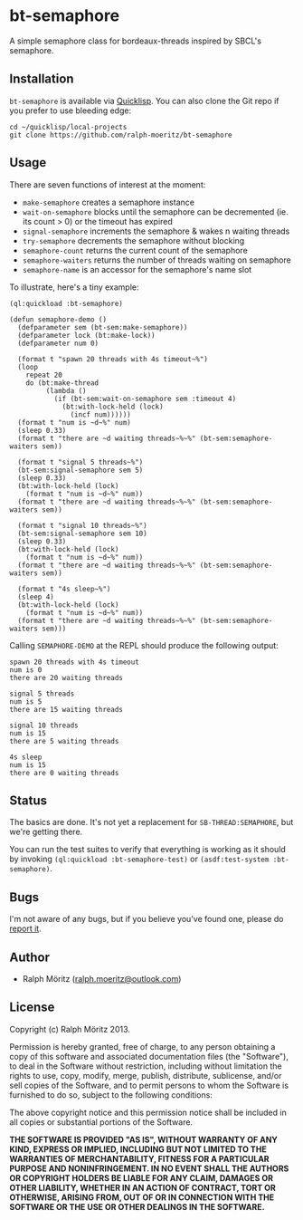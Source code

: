 # bt-semaphore

A simple semaphore class for bordeaux-threads inspired by SBCL's semaphore.

## Installation

`bt-semaphore` is available via [Quicklisp](http://www.quicklisp.org/beta/). You
can also clone the Git repo if you prefer to use bleeding edge:

```
cd ~/quicklisp/local-projects
git clone https://github.com/ralph-moeritz/bt-semaphore
```

## Usage

There are seven functions of interest at the moment:

 - `make-semaphore` creates a semaphore instance
 - `wait-on-semaphore` blocks until the semaphore can be decremented (ie. its
   count > 0) or the timeout has expired
 - `signal-semaphore` increments the semaphore & wakes n waiting threads
 - `try-semaphore` decrements the semaphore without blocking
 - `semaphore-count` returns the current count of the semaphore
 - `semaphore-waiters` returns the number of threads waiting on semaphore
 - `semaphore-name` is an accessor for the semaphore's name slot

To illustrate, here's a tiny example:

```common-lisp
(ql:quickload :bt-semaphore)

(defun semaphore-demo ()
  (defparameter sem (bt-sem:make-semaphore))
  (defparameter lock (bt:make-lock))
  (defparameter num 0)
  
  (format t "spawn 20 threads with 4s timeout~%")
  (loop
    repeat 20
    do (bt:make-thread
         (lambda ()
           (if (bt-sem:wait-on-semaphore sem :timeout 4)
             (bt:with-lock-held (lock)
               (incf num))))))
  (format t "num is ~d~%" num)
  (sleep 0.33)
  (format t "there are ~d waiting threads~%~%" (bt-sem:semaphore-waiters sem))

  (format t "signal 5 threads~%")
  (bt-sem:signal-semaphore sem 5)
  (sleep 0.33)
  (bt:with-lock-held (lock)
    (format t "num is ~d~%" num))
  (format t "there are ~d waiting threads~%~%" (bt-sem:semaphore-waiters sem))

  (format t "signal 10 threads~%")
  (bt-sem:signal-semaphore sem 10)
  (sleep 0.33)
  (bt:with-lock-held (lock)
    (format t "num is ~d~%" num))
  (format t "there are ~d waiting threads~%~%" (bt-sem:semaphore-waiters sem))

  (format t "4s sleep~%")
  (sleep 4)
  (bt:with-lock-held (lock)
    (format t "num is ~d~%" num))
  (format t "there are ~d waiting threads~%~%" (bt-sem:semaphore-waiters sem)))
```

Calling `SEMAPHORE-DEMO` at the REPL should produce the following output:

```
spawn 20 threads with 4s timeout
num is 0
there are 20 waiting threads

signal 5 threads
num is 5
there are 15 waiting threads

signal 10 threads
num is 15
there are 5 waiting threads

4s sleep
num is 15
there are 0 waiting threads
```

## Status

The basics are done. It's not yet a replacement for `SB-THREAD:SEMAPHORE`, but
we're getting there.

You can run the test suites to verify that everything is working as it
should by invoking `(ql:quickload :bt-semaphore-test)` or `(asdf:test-system
:bt-semaphore)`.

## Bugs

I'm not aware of any bugs, but if you believe you've found one, please do
[report it](https://github.com/ralph-moeritz/bt-semaphore/issues).

## Author

* Ralph Möritz (ralph.moeritz@outlook.com)

## License

Copyright (c) Ralph Möritz 2013.

Permission is hereby granted, free of charge, to any person obtaining a copy of this software and associated documentation files (the "Software"), to deal in the Software without restriction, including without limitation the rights to use, copy, modify, merge, publish, distribute, sublicense, and/or sell copies of the Software, and to permit persons to whom the Software is furnished to do so, subject to the following conditions:

The above copyright notice and this permission notice shall be included in all copies or substantial portions of the Software.

**THE SOFTWARE IS PROVIDED "AS IS", WITHOUT WARRANTY OF ANY KIND, EXPRESS OR IMPLIED, INCLUDING BUT NOT LIMITED TO THE WARRANTIES OF MERCHANTABILITY, FITNESS FOR A PARTICULAR PURPOSE AND NONINFRINGEMENT. IN NO EVENT SHALL THE AUTHORS OR COPYRIGHT HOLDERS BE LIABLE FOR ANY CLAIM, DAMAGES OR OTHER LIABILITY, WHETHER IN AN ACTION OF CONTRACT, TORT OR OTHERWISE, ARISING FROM, OUT OF OR IN CONNECTION WITH THE SOFTWARE OR THE USE OR OTHER DEALINGS IN THE SOFTWARE.**
